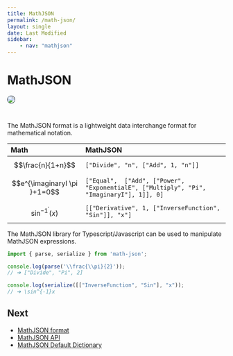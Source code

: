 ```yaml
---
title: MathJSON
permalink: /math-json/
layout: single
date: Last Modified
sidebar:
    - nav: "mathjson"
---
```

<script type='module'>
    import {renderMathInDocument} from '//unpkg.com/mathlive/dist/mathlive.min.mjs';
    renderMathInDocument({ 
      renderAccessibleContent: false,
      TeX: { 
        delimiters: { display: [ ['$$', '$$'] ] },
        processEnvironments : false 
      },
      asciiMath: null,
    });
</script>
# MathJSON

<img src='/assets/MathJSON-1.png' style='margin-bottom:2em;  border-radius:8px; border:1px solid #203346'>

The MathJSON format is a lightweight data interchange format for mathematical
notation.

| Math                      | MathJSON                                                                  |
| :------------------------- | :------------------------------------------------------------------------ |
| <math>$$\frac{n}{1+n}$$</math>            | `["Divide", "n", ["Add", 1, "n"]]`                                        |
| $$e^{\imaginaryI \pi }+1=0$$ | `["Equal",  ["Add", ["Power", "ExponentialE", ["Multiply", "Pi", "ImaginaryI"], 1]], 0]` |
| $$\sin^{-1}^\prime(x)$$      | `[["Derivative", 1, ["InverseFunction", "Sin"]], "x"]`                    |



The MathJSON library for Typescript/Javascript can be used to manipulate 
MathJSON expressions.

```js
import { parse, serialize } from 'math-json';

console.log(parse('\\frac{\\pi}{2}'));
// ➔ ["Divide", "Pi", 2]

console.log(serialize([["InverseFunction", "Sin"], "x"));
// ➔ \sin^{-1}x

```

## Next

- [MathJSON format](/guides/math-json-format)
- [MathJSON API](/docs/mathjson)
- [MathJSON Default Dictionary](/guides/math-json-dictionary)
